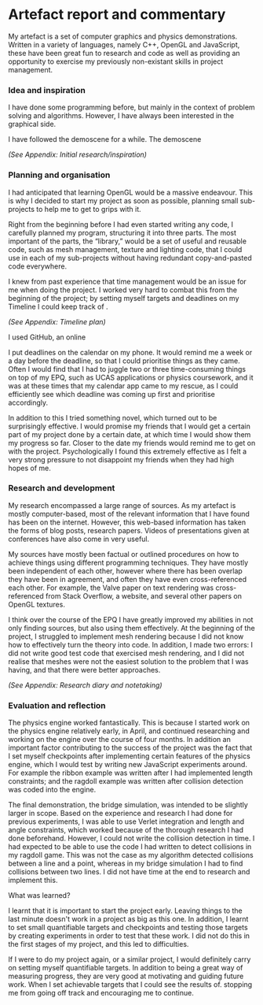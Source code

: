 # Artefact report and commentary

My artefact is a set of computer graphics and physics demonstrations. Written
in a variety of languages, namely C++, OpenGL and JavaScript, these have been
great fun to research and code as well as providing an opportunity to exercise
my previously non-existant skills in project management.

### Idea and inspiration

I have done some programming before, but mainly in the context of problem
solving and algorithms. However, I have always been interested in the graphical
side.

I have followed the demoscene for a while. The demoscene 

*(See Appendix: Initial research/inspiration)*

### Planning and organisation

I had anticipated that learning OpenGL would be a massive endeavour. This is
why I decided to start my project as soon as possible, planning small
sub-projects to help me to get to grips with it. 

Right from the beginning before I had even started writing any code, I
carefully planned my program, structuring it into three parts. The most
important of the parts, the “library,” would be a set of useful and reusable
code, such as mesh management, texture and lighting code, that I could use in
each of my sub-projects without having redundant copy-and-pasted code
everywhere.

I knew from past experience that time management would be an issue for me
when doing the project. I worked very hard to combat this from the beginning of
the project; by setting myself targets and deadlines on my Timeline I could
keep track of .

*(See Appendix: Timeline plan)*

I used GitHub, an online

I put deadlines on the calendar on my phone. It would remind me a week or a day
before the deadline, so that I could prioritise things as they came. Often I
would find that  I had to juggle two or three time-consuming things on top of
my EPQ, such as UCAS applications or physics coursework, and it was at these
times that my calendar app came to my rescue, as I could efficiently see which
deadline was coming up first and prioritise accordingly.

In addition to this I tried something novel, which turned out to be
surprisingly effective. I would promise my friends that I would get a certain
part of my project done by a certain date, at which time I would show them my
progress so far. Closer to the date my friends would remind me to get on with
the project. Psychologically I found this extremely effective as I felt a very
strong pressure to not disappoint my friends when they had high hopes of me.

### Research and development

My research encompassed a large range of sources. As my artefact
is mostly computer-based, most of the relevant information that I have found
has been on the internet. However, this web-based information has taken the
forms of blog posts, research papers. Videos of presentations given at
conferences have also come in very useful.

My sources have mostly been factual or outlined procedures on how to achieve
things using different programming techniques. They have mostly been
independent of each other, however where there has been overlap they have been
in agreement, and often they have even cross-referenced each other. For
example, the Valve paper on text rendering was cross-referenced from Stack
Overflow, a website, and several other papers on OpenGL textures.

I think over the course of the EPQ I have greatly improved my abilities in
not only finding sources, but also using them effectively. At the beginning of
the project, I struggled to implement mesh rendering because I did not know how
to effectively turn the theory into code. In addition, I made two errors: I did
not write good test code that exercised mesh rendering, and I did not realise
that meshes were not the easiest solution to the problem that I was having, and
that there were better approaches.

*(See Appendix: Research diary and notetaking)*

### Evaluation and reflection

The physics engine worked fantastically. This is because I started work on the
physics engine relatively early, in April, and continued researching and
working on the engine over the course of four months. In addition an important
factor contributing to the success of the project was the fact that I set
myself checkpoints after implementing certain features of the physics engine,
which I would test by writing new JavaScript experiments around. For example
the ribbon example was written after I had implemented length constraints; and
the ragdoll example was written after collision detection was coded into the
engine.

The final demonstration, the bridge simulation, was intended to be slightly
larger in scope. Based on the experience and research I had done for previous
experiments, I was able to use Verlet integration and length and angle
constraints, which worked because of the thorough research I had done
beforehand. However, I could not write the collision detection in time. I had
expected to be able to use the code I had written to detect collisions in my
ragdoll game. This was not the case as my algorithm detected collisions between
a line and a point, whereas in my bridge simulation I had to find collisions
between two lines. I did not have time at the end to research and implement
this.

What was learned?

I learnt that it is important to start the project early. Leaving things to the
last minute doesn't work in a project as big as this one. In addition, I learnt
to set small quantifiable targets and checkpoints and testing those targets by
creating experiments in order to test that these work. I did not do this in the
first stages of my project, and this led to difficulties.

If I were to do my project again, or a similar project, I would definitely
carry on setting myself quantifiable targets. In addition to being a great way
of measuring progress, they are very good at motivating and guiding future
work. When I set achievable targets that I could see the results of. stopping
me from going off track and encouraging me to continue.



<!-- vim: set tw=79: -->
